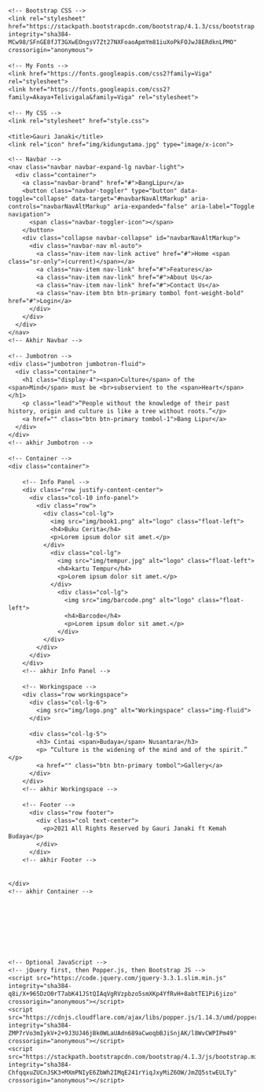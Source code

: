 
<html lang="en">
  <head>
    <!-- Required meta tags -->
    <meta charset="utf-8">
    <meta name="viewport" content="width=device-width, initial-scale=1, shrink-to-fit=no">

    <!-- Bootstrap CSS -->
    <link rel="stylesheet" href="https://stackpath.bootstrapcdn.com/bootstrap/4.1.3/css/bootstrap.min.css" integrity="sha384-MCw98/SFnGE8fJT3GXwEOngsV7Zt27NXFoaoApmYm81iuXoPkFOJwJ8ERdknLPMO" crossorigin="anonymous">

    <!-- My Fonts -->
    <link href="https://fonts.googleapis.com/css2?family=Viga" rel="stylesheet">
    <link href="https://fonts.googleapis.com/css2?family=Akaya+Telivigala&family=Viga" rel="stylesheet">

    <!-- My CSS -->
    <link rel="stylesheet" href="style.css">

    <title>Gauri Janaki</title>
    <link rel="icon" href="img/kidungutama.jpg" type="image/x-icon">

  </head>
  <style>
    /* Navbar */
.navbar {
    position: relative;
    z-index: 1;
}
.navbar-brand {
    font-family: Viga;
    font-size: 32px;
}

/* Jumbotron */
.jumbotron{
    background-image: url(img/jumbot.jpg);
    background-size: cover;
    text-align: center;
    height: 575px;
    position: relative;
}

.jumbotron .container {
    z-index: 1;
    position: relative;
}

.jumbotron::after {
    content: '';
    display: block;
    width: 100%;
    height: 100%;
    background-image: linear-gradient(to top, rgba(0, 0, 0, 1), rgba(0, 0, 0, 0));
    position: absolute;
    bottom: 0;
}

.jumbotron .display-4 {
    font-family: Akaya;
    color: rgb(197, 197, 197);
    margin-top: 150px;
    font-weight: 200;
    text-shadow: 1px 1px 1px rgba(0, 0, 0, 0.7);
    font-size: 35px;
}

.jumbotron .display-4 span {
    font-weight: 700;
}

.jumbotron .lead {
    color: white;
    text-align: center;
    text-shadow: 1px 1px 1px rgba(0, 0, 0, 0.7);
    margin-bottom: 30px;
}

/* Info Panel */
.info-panel {
    box-shadow: 0 3px 20px rgba(0, 0, 0, 0.5);
    border-radius: 12px;
    margin-top: -100px;
    background-color: white;
    padding: 30px;
}

.info-panel img {
    width: 80px;
    height: 80px;
    margin-right: 20px;
    margin-bottom: 20px;
}

.info-panel h4 {
    font-size: 16px;
    text-transform: uppercase;
    font-weight: bold;
    margin-top: 5px;
}

.info-panel p {
    font-size: 14px;
    color: #ACACAC;
    margin-top: -5px;
    font-weight: 200;
}

/* Workingspace */
.workingspace {
    margin-top: 30px;
    text-align: center;
    margin-right: -20px;
}

.workingspace h3 {
    font-size: 52px;
    font-weight: 200;
    text-transform: uppercase;
    margin-top: 100px;
}

.workingspace h3 span {
    font-weight: 500;
}

.workingspace p {
    font-size: 18px;
    color: #ACACAC;
    font-weight: 200;
    margin: 30px 0;
}

/* footer */
.footer {
    margin-top: 100px;
}
.footer p {
    color: #ACACAC;
    font-size: 18px;
}

/* Utility */
.btn-primary {
    background-color: #996900;
    border-bottom: #996900;
    border-color: #996900;
}
.tombol {
    text-transform: uppercase;
    border-radius: 40px;
}
.tombol-1 {
    text-transform: uppercase;
    border-radius: 40px;
    font-family: Viga;
}



/* DEKSTOP VERSION */
@media (min-width: 992px) { 
    .navbar-brand, .nav-link {
        color: white !important;
        text-shadow: 1px 1px 1px rgba(0, 0, 0, 0.7);
    }
    .nav-link {
        text-transform: uppercase;
        margin-right: 30px;
    }

    .nav-link:hover::after{
        content: '';
        display: block;
        border-bottom: 3px solid #0b63dc;
        width: 50%;
        margin: auto;
        padding-bottom: 5px;
        margin-bottom: -8px;

    }

    .jumbotron {
        margin-top: -75px;
        height: 640px;
    }

    .jumbotron .display-4 {
        font-size: 62px;
    }

    .workingspace {
        text-align: left;
    }
 }
  </style>
  <body>
   
    <!-- Navbar -->
    <nav class="navbar navbar-expand-lg navbar-light">
      <div class="container">
        <a class="navbar-brand" href="#">BangLipur</a>
        <button class="navbar-toggler" type="button" data-toggle="collapse" data-target="#navbarNavAltMarkup" aria-controls="navbarNavAltMarkup" aria-expanded="false" aria-label="Toggle navigation">
          <span class="navbar-toggler-icon"></span>
        </button>
        <div class="collapse navbar-collapse" id="navbarNavAltMarkup">
          <div class="navbar-nav ml-auto">
            <a class="nav-item nav-link active" href="#">Home <span class="sr-only">(current)</span></a>
            <a class="nav-item nav-link" href="#">Features</a>
            <a class="nav-item nav-link" href="#">About Us</a>
            <a class="nav-item nav-link" href="#">Contact Us</a>
            <a class="nav-item btn btn-primary tombol font-weight-bold" href="#">Login</a>
          </div>
        </div>
      </div>
    </nav>
    <!-- Akhir Navbar -->

    <!-- Jumbotron -->
    <div class="jumbotron jumbotron-fluid">
      <div class="container">
        <h1 class="display-4"><span>Culture</span> of the <span>Mind</span> must be <br>subservient to the <span>Heart</span></h1>
        <p class="lead">“People without the knowledge of their past history, origin and culture is like a tree without roots.”</p>
        <a href="" class="btn btn-primary tombol-1">Bang Lipur</a>
      </div>
    </div>
    <!-- akhir Jumbotron -->

    <!-- Container -->
    <div class="container">

        <!-- Info Panel -->
        <div class="row justify-content-center">
          <div class="col-10 info-panel">
            <div class="row">
              <div class="col-lg">
                <img src="img/book1.png" alt="logo" class="float-left">
                <h4>Buku Cerita</h4>
                <p>Lorem ipsum dolor sit amet.</p>
              </div>
                <div class="col-lg">
                  <img src="img/tempur.jpg" alt="logo" class="float-left">
                  <h4>kartu Tempur</h4>
                  <p>Lorem ipsum dolor sit amet.</p>
                </div>
                  <div class="col-lg">
                    <img src="img/barcode.png" alt="logo" class="float-left">
                    <h4>Barcode</h4>
                    <p>Lorem ipsum dolor sit amet.</p>
                  </div>
              </div>
            </div>
          </div>
        </div>
        <!-- akhir Info Panel -->

        <!-- Workingspace -->
        <div class="row workingspace">
          <div class="col-lg-6">
            <img src="img/logo.png" alt="Workingspace" class="img-fluid">
          </div>
          
          <div class="col-lg-5">
            <h3> Cintai <span>Budaya</span> Nusantara</h3>
            <p> “Culture is the widening of the mind and of the spirit.” </p>
            <a href="" class="btn btn-primary tombol">Gallery</a>
          </div>
        </div>
        <!-- akhir Workingspace -->

        <!-- Footer -->
          <div class="row footer">
            <div class="col text-center">
              <p>2021 All Rights Reserved by Gauri Janaki ft Kemah Budaya</p>
            </div>
          </div>
        <!-- akhir Footer -->


    </div>
    <!-- akhir Container -->








    <!-- Optional JavaScript -->
    <!-- jQuery first, then Popper.js, then Bootstrap JS -->
    <script src="https://code.jquery.com/jquery-3.3.1.slim.min.js" integrity="sha384-q8i/X+965DzO0rT7abK41JStQIAqVgRVzpbzo5smXKp4YfRvH+8abtTE1Pi6jizo" crossorigin="anonymous"></script>
    <script src="https://cdnjs.cloudflare.com/ajax/libs/popper.js/1.14.3/umd/popper.min.js" integrity="sha384-ZMP7rVo3mIykV+2+9J3UJ46jBk0WLaUAdn689aCwoqbBJiSnjAK/l8WvCWPIPm49" crossorigin="anonymous"></script>
    <script src="https://stackpath.bootstrapcdn.com/bootstrap/4.1.3/js/bootstrap.min.js" integrity="sha384-ChfqqxuZUCnJSK3+MXmPNIyE6ZbWh2IMqE241rYiqJxyMiZ6OW/JmZQ5stwEULTy" crossorigin="anonymous"></script>
  </body>

